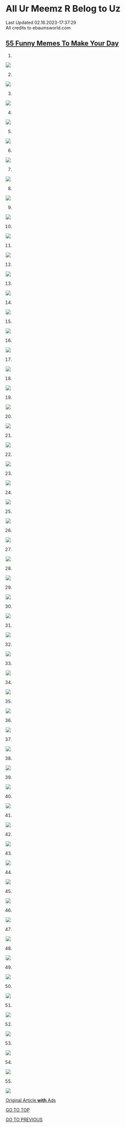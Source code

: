 # All Ur Meemz R Belog to Uz
Last Updated 02.16.2023-17:37:29<br>All credits to ebaumsworld.com

## <a href="#link1" id="link0">55 Funny Memes To Make Your Day</a>
1.
<img src="https://cdn.ebaumsworld.com/mediaFiles/picture/2452130/85374903.jpg">

2.
<img src="https://cdn.ebaumsworld.com/mediaFiles/picture/2452130/85374904.jpg">

3.
<img src="https://cdn.ebaumsworld.com/mediaFiles/picture/2452130/85374905.jpg">

4.
<img src="https://cdn.ebaumsworld.com/mediaFiles/picture/2452130/85374906.jpg">

5.
<img src="https://cdn.ebaumsworld.com/mediaFiles/picture/2452130/85374910.jpg">

6.
<img src="https://cdn.ebaumsworld.com/mediaFiles/picture/2452130/85374911.jpg">

7.
<img src="https://cdn.ebaumsworld.com/mediaFiles/picture/2452130/85374912.jpg">

8.
<img src="https://cdn.ebaumsworld.com/mediaFiles/picture/2452130/85374909.jpg">

9.
<img src="https://cdn.ebaumsworld.com/mediaFiles/picture/2452130/85374908.jpg">

10.
<img src="https://cdn.ebaumsworld.com/mediaFiles/picture/2452130/85374914.jpg">

11.
<img src="https://cdn.ebaumsworld.com/mediaFiles/picture/2452130/85374915.jpg">

12.
<img src="https://cdn.ebaumsworld.com/mediaFiles/picture/2452130/85374916.jpg">

13.
<img src="https://cdn.ebaumsworld.com/mediaFiles/picture/2452130/85374917.jpg">

14.
<img src="https://cdn.ebaumsworld.com/mediaFiles/picture/2452130/85374918.jpg">

15.
<img src="https://cdn.ebaumsworld.com/mediaFiles/picture/2452130/85374919.jpg">

16.
<img src="https://cdn.ebaumsworld.com/mediaFiles/picture/2452130/85374907.jpg">

17.
<img src="https://cdn.ebaumsworld.com/mediaFiles/picture/2452130/85374920.jpg">

18.
<img src="https://cdn.ebaumsworld.com/mediaFiles/picture/2452130/85374921.jpg">

19.
<img src="https://cdn.ebaumsworld.com/mediaFiles/picture/2452130/85374922.jpg">

20.
<img src="https://cdn.ebaumsworld.com/mediaFiles/picture/2452130/85374923.jpg">

21.
<img src="https://cdn.ebaumsworld.com/mediaFiles/picture/2452130/85374924.jpg">

22.
<img src="https://cdn.ebaumsworld.com/mediaFiles/picture/2452130/85374925.jpg">

23.
<img src="https://cdn.ebaumsworld.com/mediaFiles/picture/2452130/85374926.jpg">

24.
<img src="https://cdn.ebaumsworld.com/mediaFiles/picture/2452130/85374927.jpg">

25.
<img src="https://cdn.ebaumsworld.com/mediaFiles/picture/2452130/85374928.jpg">

26.
<img src="https://cdn.ebaumsworld.com/mediaFiles/picture/2452130/85374929.jpg">

27.
<img src="https://cdn.ebaumsworld.com/mediaFiles/picture/2452130/85374931.jpg">

28.
<img src="https://cdn.ebaumsworld.com/mediaFiles/picture/2452130/85374932.jpg">

29.
<img src="https://cdn.ebaumsworld.com/mediaFiles/picture/2452130/85374933.jpg">

30.
<img src="https://cdn.ebaumsworld.com/mediaFiles/picture/2452130/85374934.jpg">

31.
<img src="https://cdn.ebaumsworld.com/mediaFiles/picture/2452130/85374935.jpg">

32.
<img src="https://cdn.ebaumsworld.com/mediaFiles/picture/2452130/85374936.jpg">

33.
<img src="https://cdn.ebaumsworld.com/mediaFiles/picture/2452130/85374937.jpg">

34.
<img src="https://cdn.ebaumsworld.com/mediaFiles/picture/2452130/85374938.jpg">

35.
<img src="https://cdn.ebaumsworld.com/mediaFiles/picture/2452130/85374939.jpg">

36.
<img src="https://cdn.ebaumsworld.com/mediaFiles/picture/2452130/85374940.jpg">

37.
<img src="https://cdn.ebaumsworld.com/mediaFiles/picture/2452130/85374941.jpg">

38.
<img src="https://cdn.ebaumsworld.com/mediaFiles/picture/2452130/85374942.jpg">

39.
<img src="https://cdn.ebaumsworld.com/mediaFiles/picture/2452130/85374943.jpg">

40.
<img src="https://cdn.ebaumsworld.com/mediaFiles/picture/2452130/85374944.jpg">

41.
<img src="https://cdn.ebaumsworld.com/mediaFiles/picture/2452130/85374945.jpg">

42.
<img src="https://cdn.ebaumsworld.com/mediaFiles/picture/2452130/85374946.jpg">

43.
<img src="https://cdn.ebaumsworld.com/mediaFiles/picture/2452130/85374947.jpg">

44.
<img src="https://cdn.ebaumsworld.com/mediaFiles/picture/2452130/85374948.jpg">

45.
<img src="https://cdn.ebaumsworld.com/mediaFiles/picture/2452130/85374951.jpg">

46.
<img src="https://cdn.ebaumsworld.com/mediaFiles/picture/2452130/85374953.jpg">

47.
<img src="https://cdn.ebaumsworld.com/mediaFiles/picture/2452130/85374954.jpg">

48.
<img src="https://cdn.ebaumsworld.com/mediaFiles/picture/2452130/85374955.jpg">

49.
<img src="https://cdn.ebaumsworld.com/mediaFiles/picture/2452130/85374956.png">

50.
<img src="https://cdn.ebaumsworld.com/mediaFiles/picture/2452130/85374958.jpg">

51.
<img src="https://cdn.ebaumsworld.com/mediaFiles/picture/2452130/85374959.jpg">

52.
<img src="https://cdn.ebaumsworld.com/mediaFiles/picture/2452130/85374960.jpg">

53.
<img src="https://cdn.ebaumsworld.com/mediaFiles/picture/2452130/85374961.jpg">

54.
<img src="https://cdn.ebaumsworld.com/mediaFiles/picture/2452130/85374962.jpeg">

55.
<img src="https://cdn.ebaumsworld.com/mediaFiles/picture/2452130/85374963.jpg">


<a href="https://www.ebaumsworld.com/pictures/-/85374901/">Original Article <b>with</b> Ads</a>

<a href="#link0">GO TO TOP</a>

<a href="#link0">GO TO PREVIOUS</a>

